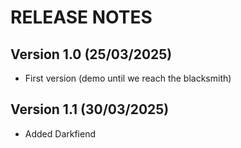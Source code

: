# RELEASE NOTES

## Version 1.0 (25/03/2025)

- First version (demo until we reach the blacksmith)

## Version 1.1 (30/03/2025)

- Added Darkfiend